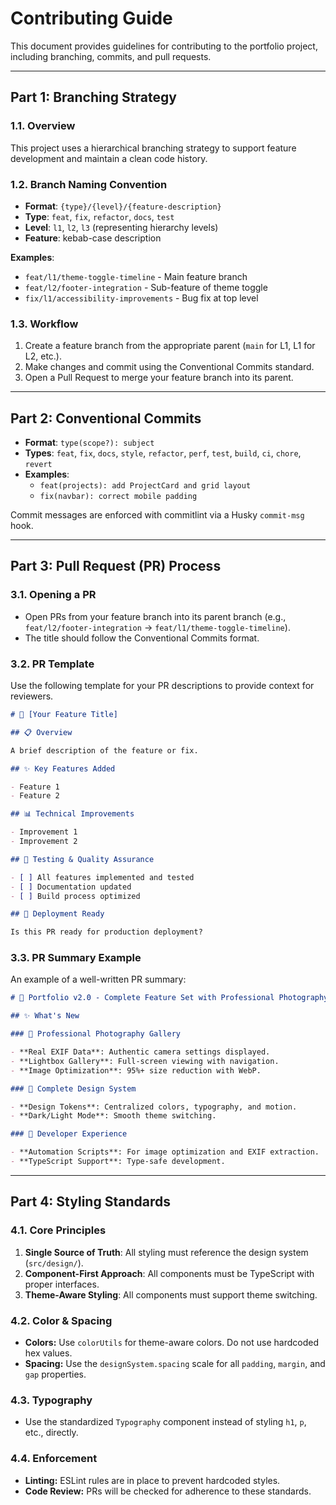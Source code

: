 # Contributing Guide

This document provides guidelines for contributing to the portfolio project, including branching, commits, and pull requests.

---

## Part 1: Branching Strategy

### 1.1. Overview

This project uses a hierarchical branching strategy to support feature development and maintain a clean code history.

### 1.2. Branch Naming Convention

*   **Format**: `{type}/{level}/{feature-description}`
*   **Type**: `feat`, `fix`, `refactor`, `docs`, `test`
*   **Level**: `l1`, `l2`, `l3` (representing hierarchy levels)
*   **Feature**: kebab-case description

**Examples**:

*   `feat/l1/theme-toggle-timeline` - Main feature branch
*   `feat/l2/footer-integration` - Sub-feature of theme toggle
*   `fix/l1/accessibility-improvements` - Bug fix at top level

### 1.3. Workflow

1.  Create a feature branch from the appropriate parent (`main` for L1, L1 for L2, etc.).
2.  Make changes and commit using the Conventional Commits standard.
3.  Open a Pull Request to merge your feature branch into its parent.

---

## Part 2: Conventional Commits

*   **Format**: `type(scope?): subject`
*   **Types**: `feat`, `fix`, `docs`, `style`, `refactor`, `perf`, `test`, `build`, `ci`, `chore`, `revert`
*   **Examples**:
    *   `feat(projects): add ProjectCard and grid layout`
    *   `fix(navbar): correct mobile padding`

Commit messages are enforced with commitlint via a Husky `commit-msg` hook.

---

## Part 3: Pull Request (PR) Process

### 3.1. Opening a PR

*   Open PRs from your feature branch into its parent branch (e.g., `feat/l2/footer-integration` -> `feat/l1/theme-toggle-timeline`).
*   The title should follow the Conventional Commits format.

### 3.2. PR Template

Use the following template for your PR descriptions to provide context for reviewers.

```markdown
# 🚀 [Your Feature Title]

## 📋 Overview

A brief description of the feature or fix.

## ✨ Key Features Added

- Feature 1
- Feature 2

## 📊 Technical Improvements

- Improvement 1
- Improvement 2

## 🧪 Testing & Quality Assurance

- [ ] All features implemented and tested
- [ ] Documentation updated
- [ ] Build process optimized

## 🚀 Deployment Ready

Is this PR ready for production deployment?
```

### 3.3. PR Summary Example

An example of a well-written PR summary:

```markdown
# 🚀 Portfolio v2.0 - Complete Feature Set with Professional Photography

## ✨ What's New

### 📸 Professional Photography Gallery

- **Real EXIF Data**: Authentic camera settings displayed.
- **Lightbox Gallery**: Full-screen viewing with navigation.
- **Image Optimization**: 95%+ size reduction with WebP.

### 🎨 Complete Design System

- **Design Tokens**: Centralized colors, typography, and motion.
- **Dark/Light Mode**: Smooth theme switching.

### 🔧 Developer Experience

- **Automation Scripts**: For image optimization and EXIF extraction.
- **TypeScript Support**: Type-safe development.
```

---

## Part 4: Styling Standards

### 4.1. Core Principles

1.  **Single Source of Truth**: All styling must reference the design system (`src/design/`).
2.  **Component-First Approach**: All components must be TypeScript with proper interfaces.
3.  **Theme-Aware Styling**: All components must support theme switching.

### 4.2. Color & Spacing

*   **Colors:** Use `colorUtils` for theme-aware colors. Do not use hardcoded hex values.
*   **Spacing:** Use the `designSystem.spacing` scale for all `padding`, `margin`, and `gap` properties.

### 4.3. Typography

*   Use the standardized `Typography` component instead of styling `h1`, `p`, etc., directly.

### 4.4. Enforcement

*   **Linting:** ESLint rules are in place to prevent hardcoded styles.
*   **Code Review:** PRs will be checked for adherence to these standards.
```
